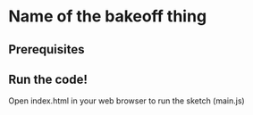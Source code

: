 # Name of the bakeoff thing

## Prerequisites


## Run the code! 

Open index.html in your web browser to run the sketch (main.js)




